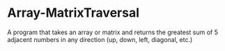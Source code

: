 # Array-MatrixTraversal

A program that takes an array or matrix and returns the greatest sum of 5 adjacent numbers in any direction (up, down, left, diagonal, etc.)
